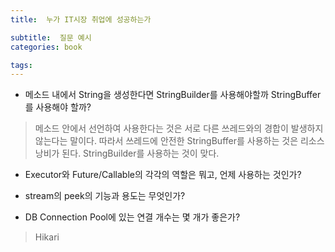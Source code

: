 ```yaml
---
title:  누가 IT시장 취업에 성공하는가

subtitle:  질문 예시
categories: book

tags: 
---
```


  
- 메소드 내에서 String을 생성한다면 StringBuilder를 사용해야할까 StringBuffer를 사용해야 할까?  
  
> 메소드 안에서 선언하여 사용한다는 것은 서로 다른 쓰레드와의 경합이 발생하지 않는다는 말이다. 따라서 쓰레드에 안전한 StringBuffer를 사용하는 것은 리소스 낭비가 된다. StringBuilder를 사용하는 것이 맞다.    
  
- Executor와 Future/Callable의 각각의 역할은 뭐고, 언제 사용하는 것인가?  
  
>     
  
- stream의 peek의 기능과 용도는 무엇인가?  
  
>      
  
- DB Connection Pool에 있는 연결 개수는 몇 개가 좋은가?  
  
> Hikari    
  
